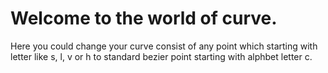 # Welcome to the world of curve.
Here you could change your curve consist of any point which starting with letter like s, l, v or h to standard bezier point starting with alphbet letter c.



